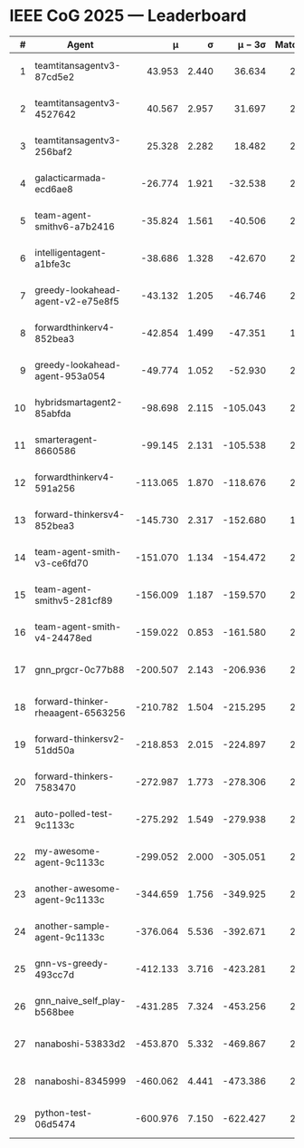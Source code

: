 # IEEE CoG 2025 — Leaderboard

| # | Agent | μ | σ | μ − 3σ | Matches | Updated |
|---:|---|---:|---:|---:|---:|---|
| 1 | teamtitansagentv3-87cd5e2 | 43.953 | 2.440 | 36.634 | 2172 | 2025-08-18 06:56 |
| 2 | teamtitansagentv3-4527642 | 40.567 | 2.957 | 31.697 | 2580 | 2025-08-18 06:56 |
| 3 | teamtitansagentv3-256baf2 | 25.328 | 2.282 | 18.482 | 2512 | 2025-08-18 06:56 |
| 4 | galacticarmada-ecd6ae8 | -26.774 | 1.921 | -32.538 | 2740 | 2025-08-18 06:56 |
| 5 | team-agent-smithv6-a7b2416 | -35.824 | 1.561 | -40.506 | 2480 | 2025-08-18 06:56 |
| 6 | intelligentagent-a1bfe3c | -38.686 | 1.328 | -42.670 | 2012 | 2025-08-18 06:56 |
| 7 | greedy-lookahead-agent-v2-e75e8f5 | -43.132 | 1.205 | -46.746 | 2556 | 2025-08-18 06:56 |
| 8 | forwardthinkerv4-852bea3 | -42.854 | 1.499 | -47.351 | 1952 | 2025-08-18 06:56 |
| 9 | greedy-lookahead-agent-953a054 | -49.774 | 1.052 | -52.930 | 2376 | 2025-08-18 06:56 |
| 10 | hybridsmartagent2-85abfda | -98.698 | 2.115 | -105.043 | 2269 | 2025-08-18 06:56 |
| 11 | smarteragent-8660586 | -99.145 | 2.131 | -105.538 | 2180 | 2025-08-18 06:56 |
| 12 | forwardthinkerv4-591a256 | -113.065 | 1.870 | -118.676 | 2229 | 2025-08-18 06:56 |
| 13 | forward-thinkersv4-852bea3 | -145.730 | 2.317 | -152.680 | 1938 | 2025-08-18 06:56 |
| 14 | team-agent-smith-v3-ce6fd70 | -151.070 | 1.134 | -154.472 | 2816 | 2025-08-18 06:56 |
| 15 | team-agent-smithv5-281cf89 | -156.009 | 1.187 | -159.570 | 2400 | 2025-08-18 06:56 |
| 16 | team-agent-smith-v4-24478ed | -159.022 | 0.853 | -161.580 | 2536 | 2025-08-18 06:56 |
| 17 | gnn_prgcr-0c77b88 | -200.507 | 2.143 | -206.936 | 2350 | 2025-08-18 06:56 |
| 18 | forward-thinker-rheaagent-6563256 | -210.782 | 1.504 | -215.295 | 2416 | 2025-08-18 06:56 |
| 19 | forward-thinkersv2-51dd50a | -218.853 | 2.015 | -224.897 | 2336 | 2025-08-18 06:56 |
| 20 | forward-thinkers-7583470 | -272.987 | 1.773 | -278.306 | 2220 | 2025-08-18 06:56 |
| 21 | auto-polled-test-9c1133c | -275.292 | 1.549 | -279.938 | 2100 | 2025-08-18 06:56 |
| 22 | my-awesome-agent-9c1133c | -299.052 | 2.000 | -305.051 | 2840 | 2025-08-18 06:56 |
| 23 | another-awesome-agent-9c1133c | -344.659 | 1.756 | -349.925 | 2560 | 2025-08-18 06:56 |
| 24 | another-sample-agent-9c1133c | -376.064 | 5.536 | -392.671 | 2260 | 2025-08-18 06:56 |
| 25 | gnn-vs-greedy-493cc7d | -412.133 | 3.716 | -423.281 | 2060 | 2025-08-18 06:56 |
| 26 | gnn_naive_self_play-b568bee | -431.285 | 7.324 | -453.256 | 2100 | 2025-08-18 06:56 |
| 27 | nanaboshi-53833d2 | -453.870 | 5.332 | -469.867 | 2040 | 2025-08-18 06:56 |
| 28 | nanaboshi-8345999 | -460.062 | 4.441 | -473.386 | 2180 | 2025-08-18 06:56 |
| 29 | python-test-06d5474 | -600.976 | 7.150 | -622.427 | 2050 | 2025-08-18 06:56 |
